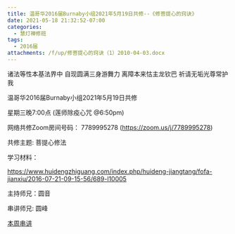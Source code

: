 ```yaml
---
title: 温哥华2016届Burnaby小组2021年5月19日共修--《修菩提心的窍诀》
date: 2021-05-18 21:32:52-07:00
categories:
  - 慧灯禅修班
tags:
  - 2016届
attachments: /f/up/修菩提心的窍诀（1）2010-04-03.docx
---
```

诸法等性本基法界中 自现圆满三身游舞力 离障本来怙主龙钦巴 祈请无垢光尊常护我

温哥华2016届Burnaby小组2021年5月19日共修 

星期三晚7:00点 (莲师除疫心咒 @6:50pm)

网络共修Zoom房间号码： 7789995278 (<https://zoom.us/j/7789995278>)

共修主题: 菩提心修法

学习材料：

<https://www.huidengzhiguang.com/index.php/huideng-jiangtang/fofa-jianxiu/2016-07-21-09-15-56/689-l10005>



主持师兄：圆音

串讲师兄: 圆峰

[本周串讲](https://s3.ca-central-1.wasabisys.com/hddata/f.huidengchanxiu.net/hdv/f/up/修菩提心的窍诀（1）2010-04-03.docx)
